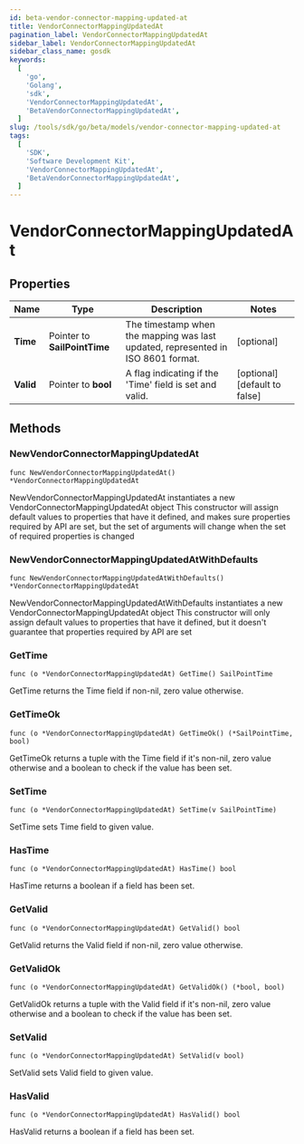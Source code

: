 ```yaml
---
id: beta-vendor-connector-mapping-updated-at
title: VendorConnectorMappingUpdatedAt
pagination_label: VendorConnectorMappingUpdatedAt
sidebar_label: VendorConnectorMappingUpdatedAt
sidebar_class_name: gosdk
keywords:
  [
    'go',
    'Golang',
    'sdk',
    'VendorConnectorMappingUpdatedAt',
    'BetaVendorConnectorMappingUpdatedAt',
  ]
slug: /tools/sdk/go/beta/models/vendor-connector-mapping-updated-at
tags:
  [
    'SDK',
    'Software Development Kit',
    'VendorConnectorMappingUpdatedAt',
    'BetaVendorConnectorMappingUpdatedAt',
  ]
---
```


# VendorConnectorMappingUpdatedAt

## Properties

| Name | Type | Description | Notes |
| --- | --- | --- | --- |
| **Time** | Pointer to **SailPointTime** | The timestamp when the mapping was last updated, represented in ISO 8601 format. | [optional] |
| **Valid** | Pointer to **bool** | A flag indicating if the 'Time' field is set and valid. | [optional] [default to false] |

## Methods

### NewVendorConnectorMappingUpdatedAt

`func NewVendorConnectorMappingUpdatedAt() *VendorConnectorMappingUpdatedAt`

NewVendorConnectorMappingUpdatedAt instantiates a new VendorConnectorMappingUpdatedAt object This constructor will assign default values to properties that have it defined, and makes sure properties required by API are set, but the set of arguments will change when the set of required properties is changed

### NewVendorConnectorMappingUpdatedAtWithDefaults

`func NewVendorConnectorMappingUpdatedAtWithDefaults() *VendorConnectorMappingUpdatedAt`

NewVendorConnectorMappingUpdatedAtWithDefaults instantiates a new VendorConnectorMappingUpdatedAt object This constructor will only assign default values to properties that have it defined, but it doesn't guarantee that properties required by API are set

### GetTime

`func (o *VendorConnectorMappingUpdatedAt) GetTime() SailPointTime`

GetTime returns the Time field if non-nil, zero value otherwise.

### GetTimeOk

`func (o *VendorConnectorMappingUpdatedAt) GetTimeOk() (*SailPointTime, bool)`

GetTimeOk returns a tuple with the Time field if it's non-nil, zero value otherwise and a boolean to check if the value has been set.

### SetTime

`func (o *VendorConnectorMappingUpdatedAt) SetTime(v SailPointTime)`

SetTime sets Time field to given value.

### HasTime

`func (o *VendorConnectorMappingUpdatedAt) HasTime() bool`

HasTime returns a boolean if a field has been set.

### GetValid

`func (o *VendorConnectorMappingUpdatedAt) GetValid() bool`

GetValid returns the Valid field if non-nil, zero value otherwise.

### GetValidOk

`func (o *VendorConnectorMappingUpdatedAt) GetValidOk() (*bool, bool)`

GetValidOk returns a tuple with the Valid field if it's non-nil, zero value otherwise and a boolean to check if the value has been set.

### SetValid

`func (o *VendorConnectorMappingUpdatedAt) SetValid(v bool)`

SetValid sets Valid field to given value.

### HasValid

`func (o *VendorConnectorMappingUpdatedAt) HasValid() bool`

HasValid returns a boolean if a field has been set.
